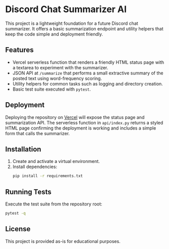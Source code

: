 # Discord Chat Summarizer AI

This project is a lightweight foundation for a future Discord chat summarizer.
It offers a basic summarization endpoint and utility helpers that keep the code
simple and deployment friendly.

## Features
- Vercel serverless function that renders a friendly HTML status page with a
  textarea to experiment with the summarizer.
- JSON API at `/summarize` that performs a small extractive summary of the
  posted text using word-frequency scoring.
- Utility helpers for common tasks such as logging and directory creation.
- Basic test suite executed with `pytest`.

## Deployment
Deploying the repository on [Vercel](https://vercel.com) will expose the status
page and summarization API. The serverless function in `api/index.py` returns a
styled HTML page confirming the deployment is working and includes a simple form
that calls the summarizer.

## Installation
1. Create and activate a virtual environment.
2. Install dependencies:
   ```bash
   pip install -r requirements.txt
   ```

## Running Tests
Execute the test suite from the repository root:
```bash
pytest -q
```

## License
This project is provided as-is for educational purposes.
